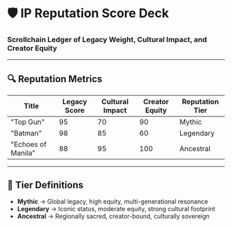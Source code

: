# 🛡️ IP Reputation Score Deck
### Scrollchain Ledger of Legacy Weight, Cultural Impact, and Creator Equity

---

## 🔍 Reputation Metrics

| Title              | Legacy Score | Cultural Impact | Creator Equity | Reputation Tier |
|--------------------|--------------|------------------|----------------|------------------|
| "Top Gun"          | 95           | 70               | 90             | Mythic           |
| "Batman"           | 98           | 85               | 60             | Legendary        |
| "Echoes of Manila" | 88           | 95               | 100            | Ancestral        |

---

## 🧬 Tier Definitions

- **Mythic** → Global legacy, high equity, multi-generational resonance  
- **Legendary** → Iconic status, moderate equity, strong cultural footprint  
- **Ancestral** → Regionally sacred, creator-bound, culturally sovereign

